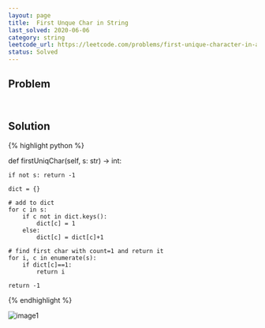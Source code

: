 ```yaml
---
layout: page
title:  First Unque Char in String
last_solved: 2020-06-06
category: string
leetcode_url: https://leetcode.com/problems/first-unique-character-in-a-string
status: Solved
---
```


Problem
-------

```


```

Solution
----------

{% highlight python %}

def firstUniqChar(self, s: str) -> int:
    
    if not s: return -1
    
    dict = {}
    
    # add to dict
    for c in s:
        if c not in dict.keys():
            dict[c] = 1
        else:
            dict[c] = dict[c]+1
    
    # find first char with count=1 and return it
    for i, c in enumerate(s):
        if dict[c]==1:
            return i
    
    return -1

{% endhighlight %}


![image1]()
